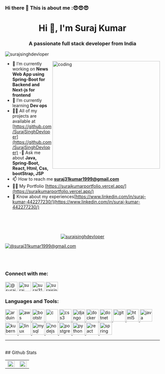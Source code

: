 ### Hi there 👋 This is about me :😎😎😎
<h1 align="center">Hi 👋, I'm Suraj Kumar</h1>
<h3 align="center">A passionate full stack  developer from India</h3>

<p align="left">
  <img
    src="https://komarev.com/ghpvc/?username=surajsinghdevloper&label=Profile%200views&color=0e75b6&style=flat"
    alt="surajsinghdevloper"
  />
</p>

<img
  align="right"
  alt="coding"
  width="350"
  src="https://user-images.githubusercontent.com/74038190/235224431-e8c8c12e-6826-47f1-89fb-2ddad83b3abf.gif"
/>

- 🔭 I’m currently working on **News Web App using Spring-Boot for Backend and Next-js for frontend** 
- 🌱 I’m currently learning **Dev ops** 
- 👨‍💻 All of my projects are available at [https://github.com/SurajSinghDevloper](https://github.com/SurajSinghDevloper) 
-💬 Ask me about **Java, Spring-Boot, React, Html, Css, bootStrap, JSP** 
- 📫 How to reach me **suraj31kumar1999@gmail.com**
- 🧑‍💼 My Portfolio [https://surajkumarportfolio.vercel.app/](https://surajkumarportfolio.vercel.app/)
- 📄 Know about my experiences[https://www.linkedin.com/in/suraj-kumar-442277230/](https://www.linkedin.com/in/suraj-kumar-442277230/)
<br />
<br />
<br />
<div align="center">
  <p align="center">
    <a href="https://github.com/ryo-ma/github-profile-trophy"
      ><img
        src="https://github-profile-trophy.vercel.app/?username=surajsinghdevloper"
        alt="surajsinghdevloper"
    /></a>
  </p>

  <p align="left">
    <a href="https://twitter.com/suraj31kumar191" target="blank"
      ><img
        src="https://img.shields.io/twitter/follow/@suraj31kumar191?logo=twitter&style=for-the-badge"
        alt="@suraj31kumar1999@gmail.com"
    /></a>
  </p>
</div>
<br />
<br />
<h3 align="left">Connect with me:</h3>
<p align="left">
  <a href="https://twitter.com/@suraj31kumar191" target="blank"
    ><img
      align="center"
      src="https://image.pngaaa.com/974/580974-small.png"
      alt="@suraj31kumar191"
      height="30"
      width="40"
  /></a>
  <a href="https://linkedin.com/in/suraj kumar" target="blank"
    ><img
      align="center"
      src="https://image.pngaaa.com/156/1816156-small.png"
      alt="suraj kumar"
      height="30"
      width="40"
  /></a>
  <a href="https://fb.com/suraj31kumar" target="blank"
    ><img
      align="center"
      src="https://image.pngaaa.com/511/222511-small.png"
      alt="suraj31kumar"
      height="30"
      width="40"
  /></a>
  <a href="https://instagram.com/surajsinghtrippy" target="blank"
    ><img
      align="center"
      src="https://image.pngaaa.com/188/77188-small.png"
      alt="surajsinghtrippy"
      height="30"
      width="40"
  /></a>
</p>

<h3 align="left">Languages and Tools:</h3>
<p align="left">
  <a href="https://www.arduino.cc/" target="_blank" rel="noreferrer">
    <img
      src="https://cdn.worldvectorlogo.com/logos/arduino-1.svg"
      alt="arduino"
      width="40"
      height="40"
    />
  </a>
  <a href="https://aws.amazon.com" target="_blank" rel="noreferrer">
    <img
      src="https://image.pngaaa.com/256/4527256-small.png"
      alt="aws"
      width="40"
      height="40"
    />
  </a>
  <a href="https://getbootstrap.com" target="_blank" rel="noreferrer">
    <img
      src="https://image.pngaaa.com/772/3801772-small.png"
      alt="bootstrap"
      width="40"
      height="40"
    />
  </a>
  <a href="https://www.cprogramming.com/" target="_blank" rel="noreferrer">
    <img
      src="https://image.pngaaa.com/466/2317466-small.png"
      alt="c"
      width="40"
      height="40"
    />
  </a>
  <a href="https://www.w3schools.com/css/" target="_blank" rel="noreferrer">
    <img
      src="https://image.pngaaa.com/310/3920310-small.png"
      alt="css3"
      width="40"
      height="40"
    />
  </a>
  <a href="https://www.djangoproject.com/" target="_blank" rel="noreferrer">
    <img
      src="https://cdn.worldvectorlogo.com/logos/django.svg"
      alt="django"
      width="40"
      height="40"
    />
  </a>
  <a href="https://www.docker.com/" target="_blank" rel="noreferrer">
    <img
      src="https://image.pngaaa.com/434/8579434-small.png"
      alt="docker"
      width="40"
      height="40"
    />
  </a>
  <a href="https://dotnet.microsoft.com/" target="_blank" rel="noreferrer">
    <img
      src="https://image.pngaaa.com/98/4840098-small.png"
      alt="dotnet"
      width="40"
      height="40"
    />
  </a>
  <a href="https://git-scm.com/" target="_blank" rel="noreferrer">
    <img
      src="https://www.vectorlogo.zone/logos/git-scm/git-scm-icon.svg"
      alt="git"
      width="40"
      height="40"
    />
  </a>
  <a href="https://www.w3.org/html/" target="_blank" rel="noreferrer">
    <img
      src="https://image.pngaaa.com/940/4178940-small.png"
      alt="html5"
      width="40"
      height="40"
    />
  </a>
  <a href="https://www.java.com" target="_blank" rel="noreferrer">
    <img
      src="https://image.pngaaa.com/517/2459517-small.png"
      alt="java"
      width="40"
      height="40"
    />
  </a>
  <a href="https://kubernetes.io" target="_blank" rel="noreferrer">
    <img
      src="https://www.vectorlogo.zone/logos/kubernetes/kubernetes-icon.svg"
      alt="kubernetes"
      width="40"
      height="40"
    />
  </a>
  <a href="https://www.linux.org/" target="_blank" rel="noreferrer">
    <img
      src="https://image.pngaaa.com/284/1969284-small.png"
      alt="linux"
      width="40"
      height="40"
    />
  </a>
  <a href="https://www.mysql.com/" target="_blank" rel="noreferrer">
    <img
      src="https://image.pngaaa.com/128/2969128-small.png"
      alt="mysql"
      width="40"
      height="40"
    />
  </a>
  <a href="https://nodejs.org" target="_blank" rel="noreferrer">
    <img
      src="https://image.pngaaa.com/706/4725706-small.png"
      alt="nodejs"
      width="40"
      height="40"
    />
  </a>
  <a href="https://www.postgresql.org" target="_blank" rel="noreferrer">
    <img
      src="https://image.pngaaa.com/997/6889997-small.png"
      alt="postgresql"
      width="40"
      height="40"
    />
  </a>
  <a href="https://www.python.org" target="_blank" rel="noreferrer">
    <img
      src="https://image.pngaaa.com/313/3594313-small.png"
      alt="python"
      width="40"
      height="40"
    />
  </a>
  <a href="https://reactjs.org/" target="_blank" rel="noreferrer">
    <img
      src="https://image.pngaaa.com/900/2507900-small.png"
      alt="react"
      width="40"
      height="40"
    />
  </a>
  <a href="https://spring.io/" target="_blank" rel="noreferrer">
    <img
      src="https://www.vectorlogo.zone/logos/springio/springio-icon.svg"
      alt="spring"
      width="40"
      height="40"
    />
  </a>
</p>
<hr />
<br />
## Github Stats  
<table><tr><td valign="top" width="50%">

<img src="https://github-readme-stats.vercel.app/api?username=surajsinghdevloper&show_icons=true&count_private=true&hide_border=true" align="left" style="width: 100%" />

</td><td valign="top" width="50%">

<img src="https://github-readme-stats.vercel.app/api/top-langs/?username=surajsinghdevloper&hide_border=true&layout=compact" align="left" style="width: 100%" />

</td></tr></table>  



<br />

